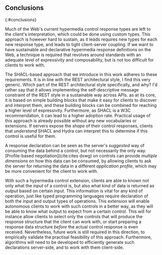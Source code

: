 ## Conclusions
{:#conclusions}

Much of the Web's current hypermedia control response types are left to the client's interpretation,
which could be done using custom types.
This approach is however hard to sustain, as it leads requires new types for each new response type,
and leads to tight client-server coupling.
If we want to have sustainable and declarative hypermedia response definitions on the Web,
a technique is required that revolves around standards with an adequate level of expressivity and composability,
but is not too difficult for clients to work with.

The SHACL-based approach that we introduce in this work adheres to these requirements.
It is in line with the REST architectural style,
<span class="comment" data-author="RV">I find this very generic. Which part of the REST architectural style specifically, and why? I'd rather say that it allows implementing the self-descriptive message constraint of the REST style in a sustainable way across APIs.</span>
as at its core, it is based on simple building blocks that make it easy for clients to discover and interpret them,
and these building blocks can be combined for reaching a higher level of expressivity.
Furthermore, as SHACL is a W3C recommendation, it can lead to a higher adoption rate.
Practical usage of this approach is already possible without any new vocabularies or extensions.
If servers expose the _shape_ of their control responses,
clients that _understand_ SHACL and Hydra can interpret this to determine if this control is useful for them.

A response declaration can be seen as the server's _suggested_ way
of consuming the data behind a control, but not necessarily the only way.
[Profile-based negotiation](cite:cites dxwg) on controls can provide _multiple dimensions_ on how this data can be consumed,
by allowing clients to ask the server for returning the data in a different _application profile_,
which may be more convenient for the client to work with.

With such a hypermedia control extension, clients are able
to known not only what the _input_ of a control is,
but also what kind of data is returned as _output_ based on certain input.
This information is vital for any kind of operation,
just like typed programming languages require declaration
of both the input and output types of operations.
This extension will enable autonomous clients to work with such controls in a better way,
as they will be able to know what output to expect from a certain control.
This will for instance allow clients to select only the controls that will
produce the response structure that the client can work with,
or start preparing a response data structure _before_ the actual control response is even received.
Nevertheless, future work is still required in this direction,
to empirically validate the practisal feasibility of this approach.
Furthermore, algorithms will need to be developed to efficiently generate such declarations server-side,
and to work with them client-side.
